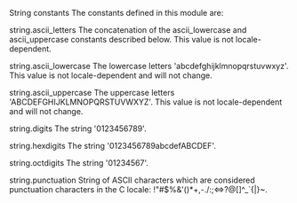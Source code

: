 String constants
The constants defined in this module are:

string.ascii_letters
The concatenation of the ascii_lowercase and ascii_uppercase constants described below. This value is not locale-dependent.

string.ascii_lowercase
The lowercase letters 'abcdefghijklmnopqrstuvwxyz'. This value is not locale-dependent and will not change.

string.ascii_uppercase
The uppercase letters 'ABCDEFGHIJKLMNOPQRSTUVWXYZ'. This value is not locale-dependent and will not change.

string.digits
The string '0123456789'.

string.hexdigits
The string '0123456789abcdefABCDEF'.

string.octdigits
The string '01234567'.

string.punctuation
String of ASCII characters which are considered punctuation characters in the C locale: !"#$%&'()*+,-./:;<=>?@[\]^_`{|}~.
